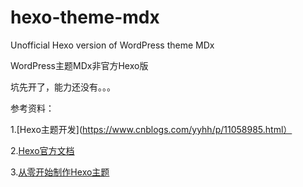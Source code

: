 # hexo-theme-mdx
Unofficial Hexo version of WordPress theme MDx

WordPress主题MDx非官方Hexo版

坑先开了，能力还没有。。。

参考资料：

1.[Hexo主题开发](https://www.cnblogs.com/yyhh/p/11058985.html）

2.[Hexo官方文档](https://hexo.io/zh-cn/docs/themes)

3.[从零开始制作Hexo主题](https://segmentfault.com/a/1190000008040387)
